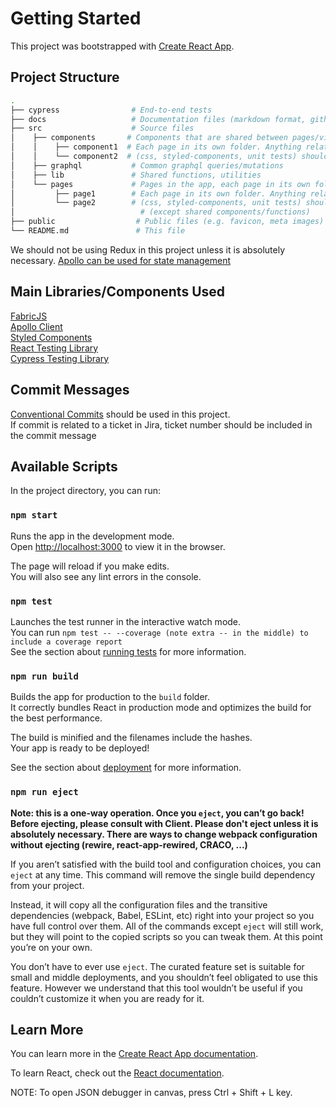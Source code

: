 # Getting Started

This project was bootstrapped with [Create React App](https://github.com/facebook/create-react-app).

## Project Structure

```sh
.
├── cypress                # End-to-end tests
├── docs                   # Documentation files (markdown format, github flavour)
├── src                    # Source files
│    ├── components       # Components that are shared between pages/views
│    │    ├── component1  # Each page in its own folder. Anything related with component
│    │    └── component2  # (css, styled-components, unit tests) should be in the same folder
│    ├── graphql           # Common graphql queries/mutations
│    ├── lib               # Shared functions, utilities
│    └── pages             # Pages in the app, each page in its own folder
│         ├── page1        # Each page in its own folder. Anything related with page
│         └── page2        # (css, styled-components, unit tests) should be in the same folder
│                            # (except shared components/functions)
├── public                  # Public files (e.g. favicon, meta images)
└── README.md               # This file
```

We should not be using Redux in this project unless it is absolutely necessary. [Apollo can be used for state management](https://www.apollographql.com/blog/apollo-client/caching/dispatch-this-using-apollo-client-3-as-a-state-management-solution/)

## Main Libraries/Components Used

[FabricJS](http://fabricjs.com/)\
[Apollo Client](https://www.apollographql.com/docs/react/)\
[Styled Components](https://styled-components.com/)\
[React Testing Library](https://testing-library.com/docs/react-testing-library/intro/)\
[Cypress Testing Library](https://testing-library.com/docs/cypress-testing-library/intro)

## Commit Messages

[Conventional Commits](https://www.conventionalcommits.org/en/v1.0.0/) should be used in this project.\
If commit is related to a ticket in Jira, ticket number should be included in the commit message

## Available Scripts

In the project directory, you can run:

### `npm start`

Runs the app in the development mode.\
Open [http://localhost:3000](http://localhost:3000) to view it in the browser.

The page will reload if you make edits.\
You will also see any lint errors in the console.

### `npm test`

Launches the test runner in the interactive watch mode.\
You can run `npm test -- --coverage (note extra -- in the middle) to include a coverage report`\
See the section about [running tests](https://facebook.github.io/create-react-app/docs/running-tests) for more information.

### `npm run build`

Builds the app for production to the `build` folder.\
It correctly bundles React in production mode and optimizes the build for the best performance.

The build is minified and the filenames include the hashes.\
Your app is ready to be deployed!

See the section about [deployment](https://facebook.github.io/create-react-app/docs/deployment) for more information.

### `npm run eject`

**Note: this is a one-way operation. Once you `eject`, you can’t go back! Before ejecting, please consult with Client. Please don't eject unless it is absolutely necessary. There are ways to change webpack configuration without ejecting (rewire, react-app-rewired, CRACO, ...)**

If you aren’t satisfied with the build tool and configuration choices, you can `eject` at any time. This command will remove the single build dependency from your project.

Instead, it will copy all the configuration files and the transitive dependencies (webpack, Babel, ESLint, etc) right into your project so you have full control over them. All of the commands except `eject` will still work, but they will point to the copied scripts so you can tweak them. At this point you’re on your own.

You don’t have to ever use `eject`. The curated feature set is suitable for small and middle deployments, and you shouldn’t feel obligated to use this feature. However we understand that this tool wouldn’t be useful if you couldn’t customize it when you are ready for it.

## Learn More

You can learn more in the [Create React App documentation](https://facebook.github.io/create-react-app/docs/getting-started).

To learn React, check out the [React documentation](https://reactjs.org/).

NOTE: To open JSON debugger in canvas, press Ctrl + Shift + L key.


